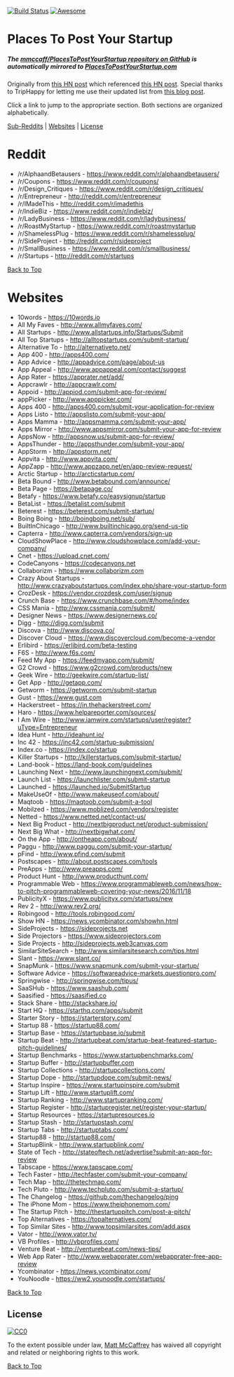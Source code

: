 [![Build Status](https://travis-ci.org/mmccaff/PlacesToPostYourStartup.svg?branch=master)](https://travis-ci.org/mmccaff/PlacesToPostYourStartup) [![Awesome](https://cdn.rawgit.com/sindresorhus/awesome/d7305f38d29fed78fa85652e3a63e154dd8e8829/media/badge.svg)](https://github.com/sindresorhus/awesome)

# Places To Post Your Startup
##### The [mmccaff/PlacesToPostYourStartup repository on GitHub](https://github.com/mmccaff/PlacesToPostYourStartup) is automatically mirrored to [PlacesToPostYourStartup.com](https://www.placestopostyourstartup.com)

Originally from [this HN post](https://news.ycombinator.com/item?id=7248460) which referenced [this HN post](https://news.ycombinator.com/item?id=6492109). Special thanks to TripHappy for letting me use their updated list from [this blog post](https://triphappy.com/blog/131-startup-directories-to-promote-your-startup/1).

Click a link to jump to the appropriate section. Both sections are organized alphabetically.

[Sub-Reddits](#reddit) | [Websites](#websites) | [License](#license)

# Reddit
* /r/AlphaandBetausers - https://www.reddit.com/r/alphaandbetausers/
* /r/Coupons - https://www.reddit.com/r/coupons/
* /r/Design_Critiques - https://www.reddit.com/r/design_critiques/
* /r/Entrepreneur - http://reddit.com/r/entrepreneur
* /r/IMadeThis - http://reddit.com/r/imadethis
* /r/IndieBiz - https://www.reddit.com/r/indiebiz/
* /r/LadyBusiness - https://www.reddit.com/r/ladybusiness/
* /r/RoastMyStartup - https://www.reddit.com/r/roastmystartup
* /r/ShamelessPlug - https://www.reddit.com/r/shamelessplug/
* /r/SideProject - http://reddit.com/r/sideproject
* /r/SmallBusiness - https://www.reddit.com/r/smallbusiness/
* /r/Startups - http://reddit.com/r/startups

[Back to Top](#places-to-post-your-startup)

# Websites
* 10words - https://10words.io
* All My Faves - http://www.allmyfaves.com/
* All Startups - http://www.allstartups.info/Startups/Submit
* All Top Startups - http://alltopstartups.com/submit-startup/
* Alternative To - http://alternativeto.net/
* App 400 - http://apps400.com/
* App Advice - http://appadvice.com/page/about-us
* App Appeal - http://www.appappeal.com/contact/suggest
* App Rater - https://apprater.net/add/
* Appcrawlr - http://appcrawlr.com/
* Appoid - http://appiod.com/submit-app-for-review/
* appPicker - http://www.apppicker.com/
* Apps 400 - http://apps400.com/submit-your-application-for-review
* Apps Listo - http://appslisto.com/submit-your-app/
* Apps Mamma - http://appsmamma.com/submit-your-app/
* Apps Mirror - http://www.appsmirror.com/submit-your-app-for-review
* AppsNow - http://appsnow.us/submit-app-for-review/
* AppsThunder - http://appsthunder.com/submit-your-app/
* AppStorm - http://appstorm.net/
* Appvita - http://www.appvita.com/
* AppZapp - http://www.appzapp.net/en/app-review-request/
* Arctic Startup - http://arcticstartup.com/
* Beta Bound - http://www.betabound.com/announce/
* Beta Page - https://betapage.co/
* Betafy - https://www.betafy.co/easysignup/startup
* BetaList - https://betalist.com/submit
* Beterest - https://beterest.com/submit-startup/
* Boing Boing - http://boingboing.net/sub/
* BuiltInChicago - http://www.builtinchicago.org/send-us-tip
* Capterra - http://www.capterra.com/vendors/sign-up
* CloudShowPlace - http://www.cloudshowplace.com/add-your-company/
* Cnet - https://upload.cnet.com/
* CodeCanyons - https://codecanyons.net
* Collaborizm - https://www.collaborizm.com
* Crazy About Startups - http://www.crazyaboutstartups.com/index.php/share-your-startup-form
* CrozDesk - https://vendor.crozdesk.com/user/signup
* Crunch Base - https://www.crunchbase.com/#/home/index
* CSS Mania - http://www.cssmania.com/submit/
* Designer News - https://www.designernews.co/
* Digg - http://digg.com/submit
* Discova - http://www.discova.co/
* Discover Cloud - https://www.discovercloud.com/become-a-vendor
* Erlibird - https://erlibird.com/beta-testing
* F6S - http://www.f6s.com/
* Feed My App - https://feedmyapp.com/submit/
* G2 Crowd - https://www.g2crowd.com/products/new
* Geek Wire - http://geekwire.com/startup-list/
* Get App - http://getapp.com/
* Getworm - https://getworm.com/submit-startup
* Gust - https://www.gust.com
* Hackerstreet - https://in.thehackerstreet.com/
* Haro - https://www.helpareporter.com/sources/
* I Am Wire - http://www.iamwire.com/startups/user/register?uType=Entrepreneur
* Idea Hunt - http://ideahunt.io/
* Inc 42 - https://inc42.com/startup-submission/
* Index.co - https://index.co/startup
* Killer Startups - http://killerstartups.com/submit-startup/
* Land-book - https://land-book.com/guidelines
* Launching Next - http://www.launchingnext.com/submit/
* Launch List - https://launchlister.com/submit-startup
* Launched - https://launched.io/SubmitStartup
* MakeUseOf - http://www.makeuseof.com/about/
* Maqtoob - https://maqtoob.com/submit-a-tool
* Mobilzed - https://www.moblized.com/vendors/register
* Netted - https://www.netted.net/contact-us/
* Next Big Product - http://nextbigproduct.net/product-submission/
* Next Big What - http://nextbigwhat.com/
* On the App - http://ontheapp.com/about/
* Paggu - http://www.paggu.com/submit-your-startup/
* pFind - http://www.pfind.com/submit
* Postscapes - http://about.postscapes.com/tools
* PreApps - http://www.preapps.com/
* Product Hunt - http://www.producthunt.com/
* Programmable Web - https://www.programmableweb.com/news/how-to-pitch-programmableweb-covering-your-news/2016/11/18
* PublicityX - https://www.publicityx.com/startups/new
* Rev 2 - http://www.rev2.org/
* Robingood - http://tools.robingood.com/
* Show HN - https://news.ycombinator.com/showhn.html
* SideProjects - https://sideprojects.net
* Side Projectors - https://www.sideprojectors.com
* Side Projects - http://sideprojects.web3canvas.com
* SimilarSiteSearch - http://www.similarsitesearch.com/tips.html
* Slant - https://www.slant.co/
* SnapMunk - https://www.snapmunk.com/submit-your-startup/
* Software Advice - https://softwareadvice-markets.questionpro.com/
* Springwise - http://springwise.com/tipus/
* SaaSHub - https://www.saashub.com/
* Saasified - https://saasified.co
* Stack Share - http://stackshare.io/
* Start HQ - https://starthq.com/apps/submit
* Starter Story - https://starterstory.com/
* Startup 88 - https://startup88.com/
* Startup Base - https://startupbase.io/submit
* Startup Beat - http://startupbeat.com/startup-beat-featured-startup-pitch-guidelines/
* Startup Benchmarks - https://www.startupbenchmarks.com/
* Startup Buffer - http://startupbuffer.com
* Startup Collections - http://startupcollections.com/
* Startup Dope - http://startupdope.com/submit-news/
* Startup Inspire - https://www.startupinspire.com/submit
* Startup Lift - http://www.startuplift.com/
* Startup Ranking - http://www.startupranking.com/
* Startup Register - http://startupregister.net/register-your-startup/
* Startup Resources - https://startupresources.io
* Startup Stash - http://startupstash.com/
* Startup Tabs - http://startuptabs.com/
* Startup88 - http://startup88.com/
* StartupBlink - http://www.startupblink.com/
* State of Tech - http://stateoftech.net/advertise?submit-an-app-for-review
* Tabscape - https://www.tapscape.com/
* Tech Faster - http://techfaster.com/submit-your-company/
* Tech Map - http://thetechmap.com/
* Tech Pluto - http://www.techpluto.com/submit-a-startup/
* The Changelog - https://github.com/thechangelog/ping
* The iPhone Mom - https://www.theiphonemom.com/
* The Startup Pitch - http://thestartuppitch.com/post-a-pitch/
* Top Alternatives - https://topalternatives.com/
* Top Similar Sites - http://www.topsimilarsites.com/add.aspx
* Vator - http://www.vator.tv/
* VB Profiles - http://vbprofiles.com/
* Venture Beat - http://venturebeat.com/news-tips/
* Web App Rater - http://www.webapprater.com/webapprater-free-app-review
* Ycombinator - https://news.ycombinator.com/
* YouNoodle - https://ww2.younoodle.com/startups/

[Back to Top](#places-to-post-your-startup)

## License

[![CC0](https://i.creativecommons.org/p/zero/1.0/88x31.png)](http://creativecommons.org/publicdomain/zero/1.0/)

To the extent possible under law, [Matt McCaffrey](http://www.mattmccaffrey.com/) has waived all copyright and related or neighboring rights to this work.

[Back to Top](#places-to-post-your-startup)
